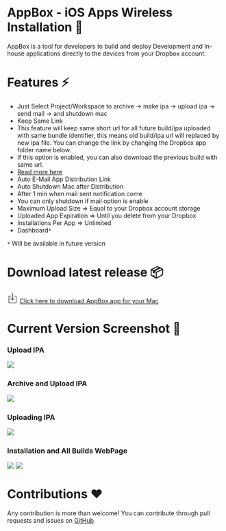 # AppBox - iOS Apps Wireless Installation 🥇 
AppBox is a tool for developers to build and deploy Development and In-house applications directly to the devices from your Dropbox account.

# Features ⚡️ 
- Just Select Project/Workspace to archive -> make ipa -> upload ipa -> send mail -> and shutdown mac
- Keep Same Link
 - This feature will keep same short url for all future build/ipa uploaded with same bundle identifier, this means old build/ipa url will replaced by new ipa file. You can change the link by changing the Dropbox app folder name below.
 - If this option is enabled, you can also download the previous build with same url.
 - [Read more here](https://github.com/vineetchoudhary/AppBox-iOSAppsWirelessInstallation/wiki/Keep-Same-Link)
- Auto E-Mail App Distribution Link
- Auto Shutdown Mac after Distribution
 - After 1 min when mail sent notification come
 - You can only shutdown if mail option is enable
- Maximum Upload Size => Equal to your Dropbox account storage
- Uploaded App Expiration => Until you delete from your Dropbox
- Installations Per App => Unlimited
- Dashboard`*`

 `*` Will be available in future version
 
# Download latest release 📦
[![](https://github.com/developerinsider/developer-insider-content/blob/master/Logo/Download-25.png)](https://github.com/vineetchoudhary/AppBox-iOSAppsWirelessInstallation/releases/download/0.9.7/AppBox.app.zip)  [Click here to download AppBox.app for your Mac](https://github.com/vineetchoudhary/AppBox-iOSAppsWirelessInstallation/releases/download/0.9.7/AppBox.app.zip)


# Current Version Screenshot 🎨
### Upload IPA
![](https://github.com/vineetchoudhary/AppBox-iOSAppsWirelessInstallation/blob/Screenshot/Screenshot/uploadipa.png?raw=true)

### Archive and Upload IPA
![](https://github.com/vineetchoudhary/AppBox-iOSAppsWirelessInstallation/blob/Screenshot/Screenshot/archiveandipa.png?raw=trye)

### Uploading IPA
![](https://github.com/vineetchoudhary/AppBox-iOSAppsWirelessInstallation/blob/Screenshot/Screenshot/uploadingipa.png?raw=true)

### Installation and All Builds WebPage
![](https://github.com/vineetchoudhary/AppBox-iOSAppsWirelessInstallation/raw/Screenshot/Screenshot/webpage1.png?raw=true)        ![](https://github.com/vineetchoudhary/AppBox-iOSAppsWirelessInstallation/raw/Screenshot/Screenshot/webpage2.png?raw=true)

# Contributions ❤️
Any contribution is more than welcome! You can contribute through pull requests and issues on [GitHub](https://github.com/vineetchoudhary/AppBox-iOSAppsWirelessInstallation)
